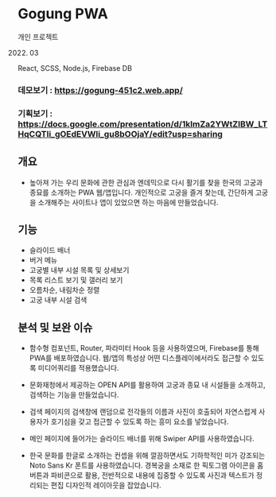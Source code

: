 # Gogung PWA
 

개인 프로젝트
 
 
2022. 03


React, SCSS, Node.js, Firebase DB


### 데모보기	: https://gogung-451c2.web.app/
### 기획보기	: https://docs.google.com/presentation/d/1kImZa2YWtZlBW_LTHqCQTli_gOEdEVWli_gu8bOOjaY/edit?usp=sharing


## 개요
*	높아져 가는 우리 문화에 관한 관심과 엔데믹으로 다시 활기를 찾을 한국의 고궁과 종묘를 소개하는 PWA 웹/앱입니다. 개인적으로 고궁을 즐겨 찾는데, 간단하게 고궁을 소개해주는 사이트나 앱이 있었으면 하는 마음에 만들었습니다.

## 기능
*	슬라이드 배너
*	버거 메뉴
*	고궁별 내부 시설 목록 및 상세보기
*	목록 리스트 보기 및 갤러리 보기
*	오름차순, 내림차순 정렬
* 고궁 내부 시설 검색

## 분석 및 보완 이슈
*	함수형 컴포넌트, Router, 파라미터 Hook 등을 사용하였으며, Firebase를 통해 PWA를 배포하였습니다. 웹/앱의 특성상 어떤 디스플레이에서라도 접근할 수 있도록 미디어쿼리를 적용했습니다.

* 문화재청에서 제공하는 OPEN API를 활용하여 고궁과 종묘 내 시설들을 소개하고, 검색하는 기능을 만들었습니다.

*	검색 페이지의 검색창에 랜덤으로 전각들의 이름과 사진이 호출되어 자연스럽게 사용자가 호기심을 갖고 접근할 수 있도록 하는 흥미 요소를 넣었습니다. 

*	메인 페이지에 들어가는 슬라이드 배너를 위해 Swiper API를 사용하였습니다.

*	한국 문화를 한글로 소개하는 컨셉을 위해 깔끔하면서도 기하학적인 미가 강조되는 Noto Sans Kr 폰트를 사용하였습니다. 경복궁을 소재로 한 픽토그램 아이콘을 홈버튼과 파비콘으로 활용, 전반적으로 내용에 집중할 수 있도록 사진과 텍스트가 정리되는 편집 디자인적 레이아웃을 잡았습니다.

